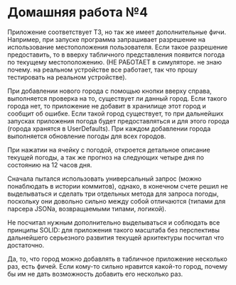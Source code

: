 # Домашняя работа №4

Приложение соответствует ТЗ, но так же имеет дополнительные фичи. Например, при запуске программа запрашивает разрешение на использование местоположения пользователя. Если такое разрешение предоставить, то в вверху табличного представления появится погода по текущему местоположению. (НЕ РАБОТАЕТ в симуляторе. не знаю почему. на реальном устройстве все работает, так что прошу тестировать на реальном устройстве). 

При добавлении нового города с помощью кнопки вверху справа, выполняется проверка на то, существует ли данный город. Если такого города нет, то приложение не добавит в хранилище этот город и сообщит об ошибке. Если такой город существует, то при дальнейших запусках приложения погода будет предоставляться и для этого города (города хранятся в UserDefaults). При каждом добавлении города выполняется обновление погоды для всех городов.

При нажатии на ячейку с погодой, откроется детальное описание текущей погоды, а так же прогноз на следующих четыре дня по состоянию на 12 часов дня. 

Сначала пытался использовать универсальный запрос (можно понаблюдать в истории коммитов), однако, в конечном счете решил не выделываться и сделать три отдельных метода для запроса погоды, поскольку они довольно сильно между собой отличаются (типами для парсеpa JSONa, возвращаемыми типами, логикой). 

Не посчитал нужным дополнительно выделываться и соблюдать все принципы SOLID: для приложения такого масштаба без перспективы дальнейшего серьезного развития текущей архитектуры посчитал что достаточно. 

Да, то, что город можно добавлять в табличное приложение несколько раз, есть фичей. Если кому-то сильно нравится какой-то город, почему бы им не дать возможность добавить его несколько раз.
